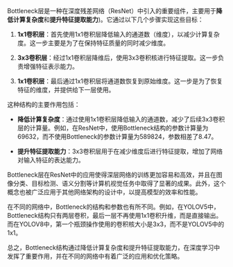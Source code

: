 Bottleneck层是一种在深度残差网络（ResNet）中引入的重要组件，主要用于**降低计算复杂度**和**提升特征提取能力**)。它通过以下几个步骤实现这些目标：

1. **1x1卷积层**：首先使用1x1卷积层降低输入的通道数（维度），以减少计算复杂度。这一步主要是为了在保持特征质量的同时减少维度。
    
2. **3x3卷积层**：经过1x1卷积层降维后，使用3x3卷积核进行特征提取。这一步负责增强特征表示能力。
    
3. **1x1卷积层**：最后通过1x1卷积层将通道数恢复到原始维度。这一步是为了恢复特征的维度，并提供给下一层使用。
    

这种结构的主要作用包括：

- **降低计算复杂度**：通过使用1x1卷积层降低输入的通道数，减少了后续3x3卷积层的计算量。例如，在ResNet中，使用Bottleneck结构的参数计算量为69632，而不使用Bottleneck的参数计算量为589824，参数相差了8.47。
    
- **提升特征提取能力**：3x3卷积层用于在减少维度后进行特征提取，增加了网络对输入特征的表达能力。
    

Bottleneck层在ResNet中的应用使得深层网络的训练更加容易和高效，并且在图像分类、目标检测、语义分割等计算机视觉任务中取得了显著的成果。此外，这个概念也被广泛应用于其他网络架构的设计中，以提高模型的效率和性能。

在不同的网络中，Bottleneck的结构和参数也有所不同。例如，在YOLOV5中，Bottleneck结构只有两层卷积，最后一层不再使用1x1卷积升维，而是直接输出。而在YOLOV8中，第一个瓶颈操作使用的卷积核大小是3x3，而不是YOLOV5中的1x1。

总之，Bottleneck结构通过降低计算复杂度和提升特征提取能力，在深度学习中发挥了重要作用，并在不同的网络中有着广泛的应用和优化策略。